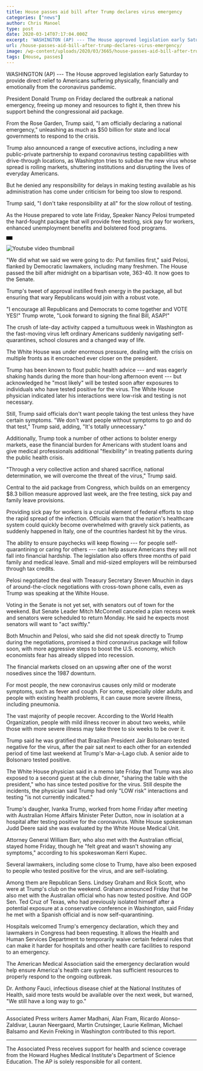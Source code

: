 ```yaml
---
title: House passes aid bill after Trump declares virus emergency
categories: ["news"]
author: Chris Manoel
type: post
date: 2020-03-14T07:17:04.000Z
excerpt: 'WASHINGTON (AP) --- The House approved legislation early Saturday to provide direct relief to Americans suffering physically, financially and emotionally from the coronavirus pandemic. President Donald Trump on Friday declared the outbreak a national emergency, freeing up money and resources to fight it, then threw his support behind the congressional aid package.From the Rose Garden,&hellip;'
url: /house-passes-aid-bill-after-trump-declares-virus-emergency/
image: /wp-content/uploads/2020/03/3665/house-passes-aid-bill-after-trump-declares-virus-emergency.jpg
tags: [House, passes]
---
```


WASHINGTON (AP) --- The House approved legislation early Saturday to provide direct relief to Americans suffering physically, financially and emotionally from the coronavirus pandemic.

President Donald Trump on Friday declared the outbreak a national emergency, freeing up money and resources to fight it, then threw his support behind the congressional aid package.

From the Rose Garden, Trump said, "I am officially declaring a national emergency," unleashing as much as $50 billion for state and local governments to respond to the crisis.

Trump also announced a range of executive actions, including a new public-private partnership to expand coronavirus testing capabilities with drive-through locations, as Washington tries to subdue the new virus whose spread is roiling markets, shuttering institutions and disrupting the lives of everyday Americans.

But he denied any responsibility for delays in making testing available as his administration has come under criticism for being too slow to respond.

Trump said, "I don't take responsibility at all" for the slow rollout of testing.

As the House prepared to vote late Friday, Speaker Nancy Pelosi trumpeted the hard-fought package that will provide free testing, sick pay for workers, enhanced unemployment benefits and bolstered food programs.

  ![ratio](data:image/png;base64,iVBORw0KGgoAAAANSUhEUgAAABAAAAAJCAAAAAAeQfPuAAAAC0lEQVQYGWMYrAAAAJkAAWzZLOIAAAAASUVORK5CIIA=)

![Youtube video thumbnail](https://img.youtube.com/vi/dTP9Gnwt9zw/0.jpg)

"We did what we said we were going to do: Put families first," said Pelosi, flanked by Democratic lawmakers, including many freshmen. The House passed the bill after midnight on a bipartisan vote, 363-40. It now goes to the Senate.

Trump's tweet of approval instilled fresh energy in the package, all but ensuring that wary Republicans would join with a robust vote.

"I encourage all Republicans and Democrats to come together and VOTE YES!" Trump wrote, "Look forward to signing the final Bill, ASAP!"

The crush of late-day activity capped a tumultuous week in Washington as the fast-moving virus left ordinary Americans suddenly navigating self-quarantines, school closures and a changed way of life.

The White House was under enormous pressure, dealing with the crisis on multiple fronts as it encroached ever closer on the president.

Trump has been known to flout public health advice --- and was eagerly shaking hands during the more than hour-long afternoon event --- but acknowledged he "most likely" will be tested soon after exposures to individuals who have tested positive for the virus. The White House physician indicated later his interactions were low-risk and testing is not necessary.

Still, Trump said officials don't want people taking the test unless they have certain symptoms. "We don't want people without symptoms to go and do that test," Trump said, adding, "It's totally unnecessary."

Additionally, Trump took a number of other actions to bolster energy markets, ease the financial burden for Americans with student loans and give medical professionals additional "flexibility" in treating patients during the public health crisis.

"Through a very collective action and shared sacrifice, national determination, we will overcome the threat of the virus," Trump said.

Central to the aid package from Congress, which builds on an emergency $8.3 billion measure approved last week, are the free testing, sick pay and family leave provisions.

Providing sick pay for workers is a crucial element of federal efforts to stop the rapid spread of the infection. Officials warn that the nation's healthcare system could quickly become overwhelmed with gravely sick patients, as suddenly happened in Italy, one of the countries hardest hit by the virus.

The ability to ensure paychecks will keep flowing --- for people self-quarantining or caring for others --- can help assure Americans they will not fall into financial hardship. The legislation also offers three months of paid family and medical leave. Small and mid-sized employers will be reimbursed through tax credits.

Pelosi negotiated the deal with Treasury Secretary Steven Mnuchin in days of around-the-clock negotiations with cross-town phone calls, even as Trump was speaking at the White House.

Voting in the Senate is not yet set, with senators out of town for the weekend. But Senate Leader Mitch McConnell canceled a plan recess week and senators were scheduled to return Monday. He said he expects most senators will want to "act swiftly."

Both Mnuchin and Pelosi, who said she did not speak directly to Trump during the negotiations, promised a third coronavirus package will follow soon, with more aggressive steps to boost the U.S. economy, which economists fear has already slipped into recession.

The financial markets closed on an upswing after one of the worst nosedives since the 1987 downturn.

For most people, the new coronavirus causes only mild or moderate symptoms, such as fever and cough. For some, especially older adults and people with existing health problems, it can cause more severe illness, including pneumonia.

The vast majority of people recover. According to the World Health Organization, people with mild illness recover in about two weeks, while those with more severe illness may take three to six weeks to be over it.

Trump said he was gratified that Brazilian President Jair Bolsonaro tested negative for the virus, after the pair sat next to each other for an extended period of time last weekend at Trump's Mar-a-Lago club. A senior aide to Bolsonaro tested positive.

The White House physician said in a memo late Friday that Trump was also exposed to a second guest at the club dinner, "sharing the table with the president," who has since tested positive for the virus. Still despite the incidents, the physician said Trump had only "LOW risk" interactions and testing "is not currently indicated."

Trump's daugher, Ivanka Trump, worked from home Friday after meeting with Australian Home Affairs Minister Peter Dutton, now in isolation at a hospital after testing positive for the coronavirus. White House spokesman Judd Deere said she was evaluated by the White House Medical Unit.

Attorney General William Barr, who also met with the Australian official, stayed home Friday, though he "felt great and wasn't showing any symptoms," according to his spokeswoman Kerri Kupec.

Several lawmakers, including some close to Trump, have also been exposed to people who tested positive for the virus, and are self-isolating.

Among them are Republican Sens. Lindsey Graham and Rick Scott, who were at Trump's club on the weekend. Graham announced Friday that he also met with the Australian official who has now tested positive. And GOP Sen. Ted Cruz of Texas, who had previously isolated himself after a potential exposure at a conservative conference in Washington, said Friday he met with a Spanish official and is now self-quarantining.

Hospitals welcomed Trump's emergency declaration, which they and lawmakers in Congress had been requesting. It allows the Health and Human Services Department to temporarily waive certain federal rules that can make it harder for hospitals and other health care facilities to respond to an emergency.

The American Medical Association said the emergency declaration would help ensure America's health care system has sufficient resources to properly respond to the ongoing outbreak.

Dr. Anthony Fauci, infectious disease chief at the National Institutes of Health, said more tests would be available over the next week, but warned, "We still have a long way to go."

* * *

Associated Press writers Aamer Madhani, Alan Fram, Ricardo Alonso-Zaldivar, Lauran Neergaard, Martin Crutsinger, Laurie Kellman, Michael Balsamo and Kevin Freking in Washington contributed to this report.

* * *

The Associated Press receives support for health and science coverage from the Howard Hughes Medical Institute's Department of Science Education. The AP is solely responsible for all content.
